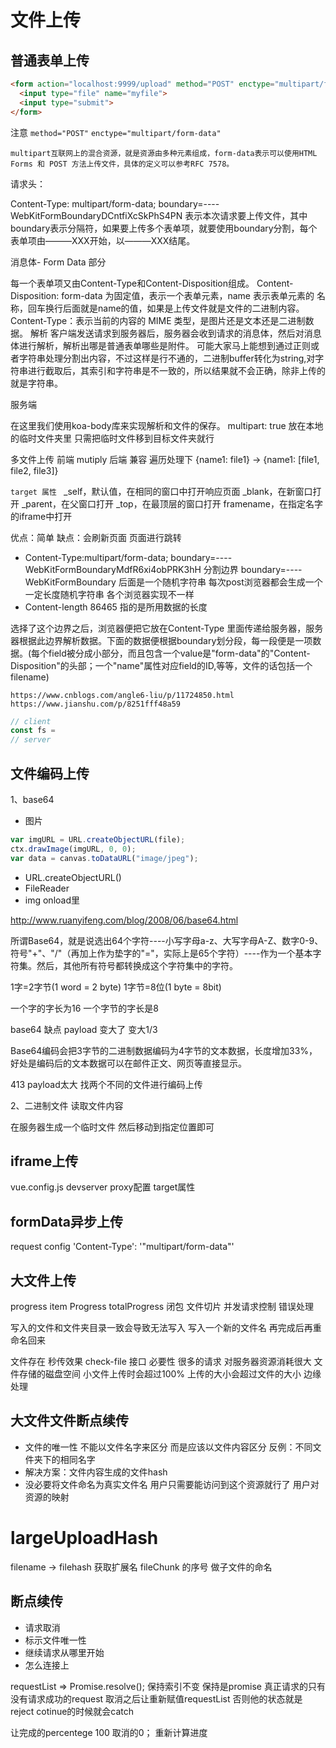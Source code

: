 # 文件上传

## 普通表单上传

```html
<form action="localhost:9999/upload" method="POST" enctype="multipart/form-data">
  <input type="file" name="myfile">
  <input type="submit">
</form>
```

注意
`method="POST"`
`enctype="multipart/form-data"`

`multipart互联网上的混合资源，就是资源由多种元素组成，form-data表示可以使用HTML Forms 和 POST 方法上传文件，具体的定义可以参考RFC 7578。`

请求头：

Content-Type: multipart/form-data; boundary=----WebKitFormBoundaryDCntfiXcSkPhS4PN 表示本次请求要上传文件，其中boundary表示分隔符，如果要上传多个表单项，就要使用boundary分割，每个表单项由———XXX开始，以———XXX结尾。

消息体- Form Data 部分

每一个表单项又由Content-Type和Content-Disposition组成。
Content-Disposition: form-data 为固定值，表示一个表单元素，name 表示表单元素的 名称，回车换行后面就是name的值，如果是上传文件就是文件的二进制内容。
Content-Type：表示当前的内容的 MIME 类型，是图片还是文本还是二进制数据。
解析
客户端发送请求到服务器后，服务器会收到请求的消息体，然后对消息体进行解析，解析出哪是普通表单哪些是附件。
可能大家马上能想到通过正则或者字符串处理分割出内容，不过这样是行不通的，二进制buffer转化为string,对字符串进行截取后，其索引和字符串是不一致的，所以结果就不会正确，除非上传的就是字符串。


服务端

在这里我们使用koa-body库来实现解析和文件的保存。
multipart: true
放在本地的临时文件夹里 只需把临时文件移到目标文件夹就行


多文件上传 前端 mutiply 后端 兼容  遍历处理下
{name1: file1} -> {name1: [file1, file2, file3]}

`target 属性 `
_self，默认值，在相同的窗口中打开响应页面
_blank，在新窗口打开
_parent，在父窗口打开
_top，在最顶层的窗口打开
framename，在指定名字的iframe中打开

优点：简单
缺点：会刷新页面 页面进行跳转


* Content-Type:multipart/form-data; boundary=----WebKitFormBoundaryMdfR6xi4obPRK3hH
  分割边界 boundary=----WebKitFormBoundary 后面是一个随机字符串 每次post浏览器都会生成一个一定长度随机字符串 各个浏览器实现不一样
* Content-length 86465 指的是所用数据的长度

选择了这个边界之后，浏览器便把它放在Content-Type 里面传递给服务器，服务器根据此边界解析数据。下面的数据便根据boundary划分段，每一段便是一项数据。(每个field被分成小部分，而且包含一个value是"form-data"的"Content-Disposition"的头部；一个"name"属性对应field的ID,等等，文件的话包括一个filename)

`https://www.cnblogs.com/angle6-liu/p/11724850.html`
`https://www.jianshu.com/p/8251fff48a59`

```javascript
// client
const fs = 
// server
```


## 文件编码上传

1、base64

* 图片
```javascript
var imgURL = URL.createObjectURL(file);
ctx.drawImage(imgURL, 0, 0);
var data = canvas.toDataURL("image/jpeg"); 
```

* URL.createObjectURL() 
* FileReader
* img onload里 

http://www.ruanyifeng.com/blog/2008/06/base64.html

所谓Base64，就是说选出64个字符----小写字母a-z、大写字母A-Z、数字0-9、符号"+"、"/"（再加上作为垫字的"="，实际上是65个字符）----作为一个基本字符集。然后，其他所有符号都转换成这个字符集中的字符。

1字=2字节(1 word = 2 byte)
1字节=8位(1 byte = 8bit)
 
一个字的字长为16
一个字节的字长是8

base64 缺点 payload 变大了 变大1/3

Base64编码会把3字节的二进制数据编码为4字节的文本数据，长度增加33%，好处是编码后的文本数据可以在邮件正文、网页等直接显示。

413 payload太大 找两个不同的文件进行编码上传

2、二进制文件 读取文件内容

在服务器生成一个临时文件 然后移动到指定位置即可 

## iframe上传

vue.config.js  devserver proxy配置 target属性

## formData异步上传

request config  'Content-Type': '"multipart/form-data"'


## 大文件上传
progress item Progress totalProgress 闭包
文件切片
并发请求控制 错误处理

写入的文件和文件夹目录一致会导致无法写入 写入一个新的文件名 再完成后再重命名回来

文件存在 秒传效果
check-file 接口
必要性 很多的请求 对服务器资源消耗很大 文件存储的磁盘空间
小文件上传时会超过100% 上传的大小会超过文件的大小 边缘处理
## 大文件文件断点续传
* 文件的唯一性 不能以文件名字来区分 而是应该以文件内容区分 反例：不同文件夹下的相同名字 
* 解决方案：文件内容生成的文件hash
* 没必要将文件命名为真实文件名 用户只需要能访问到这个资源就行了 用户对资源的映射


# largeUploadHash
filename -> filehash  获取扩展名 fileChunk 的序号 做子文件的命名

## 断点续传
* 请求取消
* 标示文件唯一性
* 继续请求从哪里开始
* 怎么连接上

requestList => Promise.resolve(); 保持索引不变 保持是promise 真正请求的只有没有请求成功的request
取消之后让重新赋值requestList 否则他的状态就是reject cotinue的时候就会catch 

让完成的percentege 100 取消的0； 重新计算进度